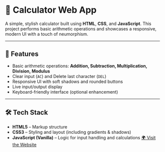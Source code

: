# 🧮 Calculator Web App

A simple, stylish calculator built using **HTML**, **CSS**, and **JavaScript**. This project performs basic arithmetic operations and showcases a responsive, modern UI with a touch of neumorphism.

---

## 🚀 Features

- Basic arithmetic operations: **Addition, Subtraction, Multiplication, Division, Modulus**
- Clear input (`AC`) and Delete last character (`DEL`)
- Responsive UI with soft shadows and rounded buttons
- Live input/output display
- Keyboard-friendly interface (optional enhancement)

---

## 🛠️ Tech Stack

- **HTML5** – Markup structure
- **CSS3** – Styling and layout (including gradients & shadows)
- **JavaScript (Vanilla)** – Logic for input handling and calculations
[🌍   Visit the Website](https://mohamed-alnagar.github.io/Calculator/)
